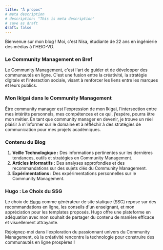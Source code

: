 ```yaml
---
title: "À propos"
# meta description
# description: "This is meta description"
# save as draft
draft: false
---
```


Bienvenue sur mon blog ! Moi, c'est Nisa, étudiante de 22 ans en ingénierie des médias à l'HEIG-VD.

### **Le Community Management en Bref**

Le Community Management, c'est l'art de guider et de développer des communautés en ligne. C'est une fusion entre la créativité, la stratégie digitale et l'interaction sociale, visant à renforcer les liens entre les marques et leurs publics.

### **Mon Ikigai dans le Community Management**

Être community manager est l'expression de mon Ikigai, l'intersection entre mes intérêts personnels, mes compétences et ce qui, j’espère, pourra être mon métier. En tant que community manager en devenir, je trouve un réel plaisir à m’informer sur le domaine et à réfléchir à des stratégies de communication pour mes projets académiques.

### **Contenu du Blog**

1. **Veille Technologique :** Des informations pertinentes sur les dernières tendances, outils et stratégies en Community Management.
2. **Articles Informatifs :** Des analyses approfondies et des recommandations sur des sujets clés du Community Management.
3. **Expérimentations :** Des expérimentations personnelles sur le Community Management.

### **Hugo : Le Choix du SSG**

Le choix de [Hugo](https://gohugo.io/) comme générateur de site statique (SSG) repose sur des recommandations en ligne, les conseils d'un enseignant, et mon appréciation pour les templates proposés. Hugo offre une plateforme en adéquation avec mon souhait de partager du contenu de manière efficace et visuellement attrayante.

Rejoignez-moi dans l'exploration du passionnant univers du Community Management, où la créativité rencontre la technologie pour construire des communautés en ligne prospères !
